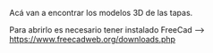 Acá van a encontrar los modelos 3D de las tapas.

Para abrirlo es necesario tener instalado FreeCad --> https://www.freecadweb.org/downloads.php
